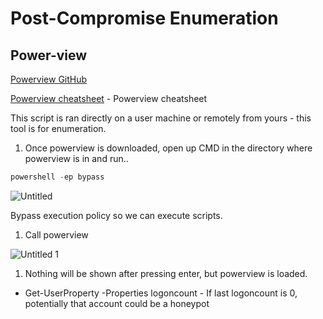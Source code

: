 # Post-Compromise Enumeration

## Power-view

[Powerview GitHub](https://github.com/PowerShellMafia/PowerSploit/blob/master/PowerSploit.psd1)

[Powerview cheatsheet](https://gist.github.com/HarmJ0y/184f9822b195c52dd50c379ed3117993)  - Powerview cheatsheet

This script is ran directly on a user machine or remotely from yours - this tool is for enumeration.

1. Once powerview is downloaded, open up CMD in the directory where powerview is in and run..

```powershell
powershell -ep bypass
```

 
![Untitled](https://user-images.githubusercontent.com/55252902/166306548-cc9819bc-636b-43cb-b884-dda4dd8e90bc.png)


Bypass execution policy so we can execute scripts.

1. Call powerview

![Untitled 1](https://user-images.githubusercontent.com/55252902/166306559-fa64ab6a-3e6f-47f6-8bb1-c822a6a9acd8.png)


1. Nothing will be shown after pressing enter, but powerview is loaded.
- Get-UserProperty  -Properties logoncount - If last logoncount is 0, potentially that account could be a honeypot
